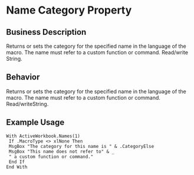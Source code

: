 # Name Category Property

## Business Description
Returns or sets the category for the specified name in the language of the macro. The name must refer to a custom function or command. Read/write String.

## Behavior
Returns or sets the category for the specified name in the language of the macro. The name must refer to a custom function or command. Read/writeString.

## Example Usage
```vba
With ActiveWorkbook.Names(1) 
 If .MacroType <> xlNone Then 
 MsgBox "The category for this name is " & .CategoryElse 
 MsgBox "This name does not refer to" & _ 
 " a custom function or command." 
 End If 
End With
```
